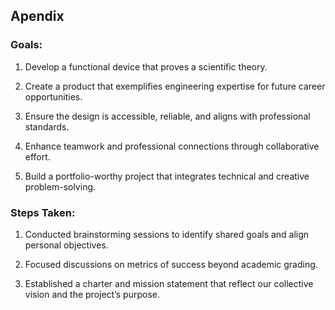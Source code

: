## Apendix

### Goals:

1. Develop a functional device that proves a scientific theory.

2. Create a product that exemplifies engineering expertise for future career opportunities.

3. Ensure the design is accessible, reliable, and aligns with professional standards.

4. Enhance teamwork and professional connections through collaborative effort.

5. Build a portfolio-worthy project that integrates technical and creative problem-solving.

### Steps Taken:

1. Conducted brainstorming sessions to identify shared goals and align personal objectives.

2. Focused discussions on metrics of success beyond academic grading.

3. Established a charter and mission statement that reflect our collective vision and the project’s purpose.
